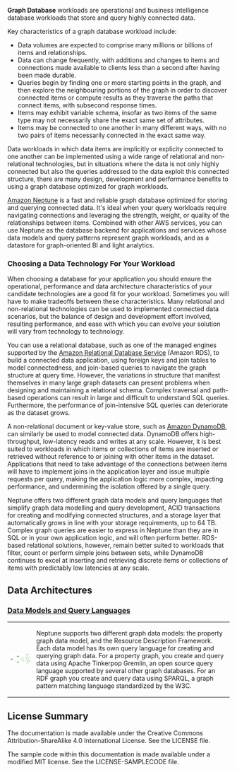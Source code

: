 __Graph Database__ workloads are operational and business intelligence database workloads that store and query highly connected data. 

Key characteristics of a graph database workload include:

  * Data volumes are expected to comprise many millions or billions of items and relationships.
  * Data can change frequently, with additions and changes to items and connections made available to clients less than a second after having been made durable.
  * Queries begin by finding one or more starting points in the graph, and then explore the neighbouring portions of the graph in order to discover connected items or compute results as they traverse the paths that connect items, with subsecond response times.
  * Items may exhibit variable schema, insofar as two items of the same type may not necessarily share the exact same set of attributes.
  * Items may be connected to one another in many different ways, with no two pairs of items necessarily connected in the exact same way.

Data workloads in which data items are implicitly or explicity connected to one another can be implemented using a wide range of relational and non-relational technologies, but in situations where the data is not only highly connected but also the queries addressed to the data exploit this connected structure, there are many design, development and performance benefits to using a graph database optimized for graph workloads.

[Amazon Neptune](https://aws.amazon.com/neptune/) is a fast and reliable graph database optimized for storing and querying connected data. It's ideal when your query workloads require navigating connections and leveraging the strength, weight, or quality of the relationships between items. Combined with other AWS services, you can use Neptune as the database backend for applications and services whose data models and query patterns represent graph workloads, and as a datastore for graph-oriented BI and light analytics.

### Choosing a Data Technology For Your Workload

When choosing a database for your application you should ensure the operational, performance and data architecture characteristics of your candidate technologies are a good fit for your workload. Sometimes you will have to make tradeoffs between these characteristics. Many relational and non-relational technologies can be used to implemented connected data scenarios, but the balance of design and development effort involved, resulting performance, and ease with which you can evolve your solution will vary from technology to technology. 

You can use a relational database, such as one of the managed engines supported by the [Amazon Relational Database Service](https://aws.amazon.com/rds/) (Amazon RDS), to build a connected data application, using foreign keys and join tables to model connectedness, and join-based queries to navigate the graph structure at query time. However, the variations in structure that manifest themselves in many large graph datasets can present problems when designing and maintaining a relational schema. Complex traversal and path-based operations can result in large and difficult to understand SQL queries. Furthermore, the performance of join-intensive SQL queries can deteriorate as the dataset grows.

A non-relational document or key-value store, such as [Amazon DynamoDB](https://aws.amazon.com/dynamodb/), can similarly be used to model connected data. DynamoDB offers high-throughput, low-latency reads and writes at any scale. However, it is best suited to workloads in which items or collections of items are inserted or retrieved without reference to or joining with other items in the dataset. Applications that need to take advantage of the connections between items will have to implement joins in the application layer and issue multiple requests per query, making the application logic more complex, impacting performance, and undermining the isolation offered by a single query.

Neptune offers two different graph data models and query languages that simplify graph data modelling and query development, ACID transactions for creating and modifying connected structures, and a storage layer that automatically grows in line with your storage requirements, up to 64 TB. Complex graph queries are easier to express in Neptune than they are in SQL or in your own application logic, and will often perform better. RDS-based relational solutions, however, remain better suited to workloads that filter, count or perform simple joins between sets, while DynamoDB continues to excel at inserting and retrieving discrete items or collections of items with predictably low latencies at any scale.

## Data Architectures

### [Data Models and Query Languages](src/data-models-and-query-languages)


<table><tr><td><a href="src/data-models-and-query-languages"><img src="src/data-models-and-query-languages/thumbnail.png"/></a></td><td>

Neptune supports two different graph data models: the property graph data model, and the Resource Description Framework. Each data model has its own query language for creating and querying graph data. For a property graph, you create and query data using Apache Tinkerpop Gremlin, an open source query language supported by several other graph databases. For an RDF graph you create and query data using SPARQL, a graph pattern matching language standardized by the W3C.

</td></tr></table>


## License Summary

The documentation is made available under the Creative Commons Attribution-ShareAlike 4.0 International License. See the LICENSE file.

The sample code within this documentation is made available under a modified MIT license. See the LICENSE-SAMPLECODE file.
